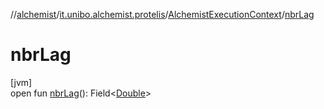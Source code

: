 //[alchemist](../../../index.md)/[it.unibo.alchemist.protelis](../index.md)/[AlchemistExecutionContext](index.md)/[nbrLag](nbr-lag.md)

# nbrLag

[jvm]\
open fun [nbrLag](nbr-lag.md)(): Field<[Double](https://docs.oracle.com/javase/8/docs/api/java/lang/Double.html)>
